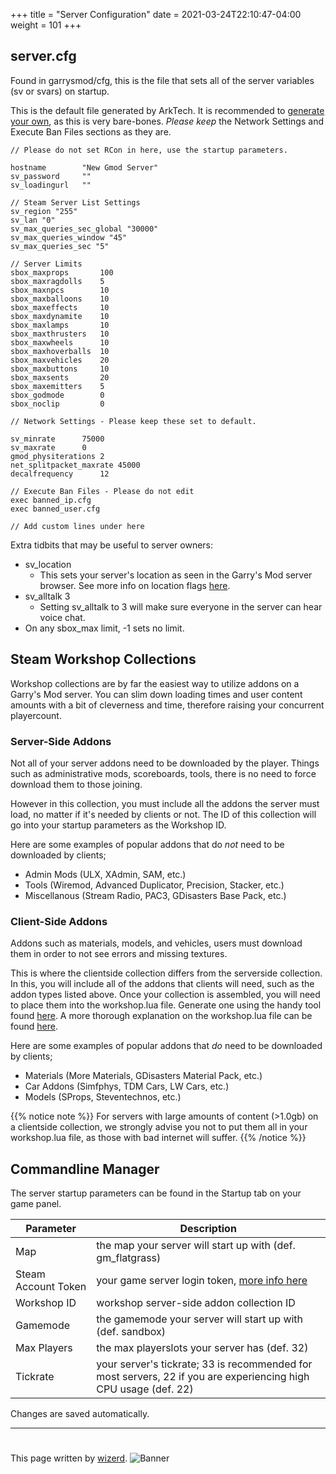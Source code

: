 +++
title = "Server Configuration"
date =  2021-03-24T22:10:47-04:00
weight = 101
+++

## server.cfg
Found in garrysmod/cfg, this is the file that sets all of the server variables (sv or svars) on startup.

This is the default file generated by ArkTech. It is recommended to [generate your own](https://csite.io/tools/gmod-universal-cfg), as this is very bare-bones. *Please keep* the Network Settings and Execute Ban Files sections as they are.
```
// Please do not set RCon in here, use the startup parameters.

hostname		"New Gmod Server"
sv_password		""
sv_loadingurl   ""

// Steam Server List Settings
sv_region "255"
sv_lan "0"
sv_max_queries_sec_global "30000"
sv_max_queries_window "45"
sv_max_queries_sec "5"

// Server Limits
sbox_maxprops		100
sbox_maxragdolls	5
sbox_maxnpcs		10
sbox_maxballoons	10
sbox_maxeffects		10
sbox_maxdynamite	10
sbox_maxlamps		10
sbox_maxthrusters	10
sbox_maxwheels		10
sbox_maxhoverballs	10
sbox_maxvehicles	20
sbox_maxbuttons		10
sbox_maxsents		20
sbox_maxemitters	5
sbox_godmode		0
sbox_noclip		    0

// Network Settings - Please keep these set to default.

sv_minrate		75000
sv_maxrate		0
gmod_physiterations	2
net_splitpacket_maxrate	45000
decalfrequency		12 

// Execute Ban Files - Please do not edit
exec banned_ip.cfg 
exec banned_user.cfg 

// Add custom lines under here
```

Extra tidbits that may be useful to server owners:
- sv_location 
    - This sets your server's location as seen in the Garry's Mod server browser. See more info on location flags [here](https://wiki.facepunch.com/gmod/Downloading_a_Dedicated_Server#locationflag).
- sv_alltalk 3
    - Setting sv_alltalk to 3 will make sure everyone in the server can hear voice chat.
- On any sbox_max limit, -1 sets no limit.

## Steam Workshop Collections
Workshop collections are by far the easiest way to utilize addons on a Garry's Mod server. You can slim down loading times and user content amounts with a bit of cleverness and time, therefore raising your concurrent playercount.

### Server-Side Addons
Not all of your server addons need to be downloaded by the player. Things such as administrative mods, scoreboards, tools, there is no need to force download them to those joining. 

However in this collection, you must include all the addons the server must load, no matter if it's needed by clients or not. The ID of this collection will go into your startup parameters as the Workshop ID.

Here are some examples of popular addons that do *not* need to be downloaded by clients;
- Admin Mods (ULX, XAdmin, SAM, etc.)
- Tools (Wiremod, Advanced Duplicator, Precision, Stacker, etc.)
- Miscellanous (Stream Radio, PAC3, GDisasters Base Pack, etc.)

### Client-Side Addons
Addons such as materials, models, and vehicles, users must download them in order to not see errors and missing textures.

This is where the clientside collection differs from the serverside collection. In this, you will include all of the addons that clients will need, such as the addon types listed above. Once your collection is assembled, you will need to place them into the workshop.lua file. Generate one using the handy tool found [here](https://csite.io/tools/gmod-universal-workshop). A more thorough explanation on the workshop.lua file can be found [here](/gmod-guides/serverowners/mounting-addons/).

Here are some examples of popular addons that *do* need to be downloaded by clients;
- Materials (More Materials, GDisasters Material Pack, etc.)
- Car Addons (Simfphys, TDM Cars, LW Cars, etc.)
- Models (SProps, Steventechnos, etc.)

{{% notice note %}}
For servers with large amounts of content (>1.0gb) on a clientside collection, we strongly advise you not to put them all in your workshop.lua file, as those with bad internet will suffer.
{{% /notice %}}

## Commandline Manager
The server startup parameters can be found in the Startup tab on your game panel.

| Parameter | Description |
| ------ | ----------- |
| Map | the map your server will start up with (def. gm_flatgrass) |
| Steam Account Token | your game server login token, [more info here](/game-servers/gslt/) |
| Workshop ID | workshop server-side addon collection ID |
| Gamemode | the gamemode your server will start up with (def. sandbox) |
| Max Players | the max playerslots your server has (def. 32) |
| Tickrate | your server's tickrate; 33 is recommended for most servers, 22 if you are experiencing high CPU usage (def. 22) |

Changes are saved automatically.

---
#
This page written by [wizerd](/contributors/wizerd/).
![Banner](/images/fishy.gif)
